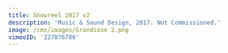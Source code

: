 ```yaml
---
title: Showreel 2017 v2
description: 'Music & Sound Design, 2017. Not Commissioned.'
image: /cms/images/Grandiose 2.png
vimeoID: '227876786'
---
```


